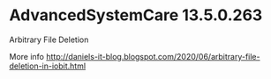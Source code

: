 # AdvancedSystemCare  13.5.0.263
Arbitrary File Deletion

More info http://daniels-it-blog.blogspot.com/2020/06/arbitrary-file-deletion-in-iobit.html

